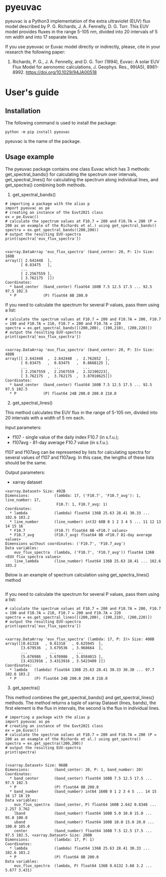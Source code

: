 # pyeuvac
<!--Basic information-->
pyeuvac is a Python3 implementation of the extra ultraviolet (EUV) flux model described by P. G. Richards, 
J. A. Fennelly, D. G. Torr. This EUV model provides fluxes in the range 5-105 nm, divided into 20 intervals 
of 5 nm width and into 17 separate lines.

If you use pyeuvac or Euvac model directly or indirectly, please, cite in your research the following paper:

1. Richards, P. G., J. A. Fennelly, and D. G. Torr (1994), Euvac: A solar EUV Flux Model for aeronomic calculations, 
J. Geophys. Res., 99(A5), 8981-8992. https://doi.org/10.1029/94JA00518

# User's guide

<!--Users guide-->

## Installation

The following command is used to install the package:

```
python -m pip install pyeuvac
```

pyeuvac is the name of the package.

## Usage example

The pyeuvac package contains one class Euvac which has 3 methods: get_spectral_bands() for calculating the spectrum 
over intervals, get_spectral_lines() for calculating the spectrum along individual lines, and get_spectra() combining both methods.

1. get_spectral_bands()
```
# importing a package with the alias p
import pyeuvac as pe
# creating an instance of the Euvt2021 class
ex = pe.Euvac()
# calculate the spectrum values at F10.7 = 200 and F10.7A = 200 (P = 200 as an example of the Richards et al.) using get_spectral_bands()
spectra = ex.get_spectral_bands((200,200))
# output the resulting EUV-spectra
print(spectra['euv_flux_spectra'])


<xarray.DataArray 'euv_flux_spectra' (band_center: 20, P: 1)> Size: 160B
array([[ 2.642448  ],
       [ 0.83475   ],
       ...
       [ 2.2567559 ],
       [ 3.762175  ]])
Coordinates:
  * band_center  (band_center) float64 160B 7.5 12.5 17.5 ... 92.5 97.5 102.5
  * P            (P) float64 8B 200.0
```

If you need to calculate the spectrum for several P values, pass them using a list:
```
# calculate the spectrum values at F10.7 = 200 and F10.7A = 200, F10.7 = 190 and F10.7A = 210, F10.7 = 200 and F10.7A = 220
spectra = ex.get_spectral_bands([(200,200), (190,210), (200,220)])
# output the resulting EUV-spectra
print(spectra['euv_flux_spectra'])


<xarray.DataArray 'euv_flux_spectra' (band_center: 20, P: 3)> Size: 480B
array([[ 2.642448  ,  2.642448  ,  2.762652  ],
       [ 0.83475   ,  0.83475   ,  0.8668125 ],
       ...            ...          ...
       [ 2.2567559 ,  2.2567559 ,  2.32190223],
       [ 3.762175  ,  3.762175  ,  3.87010625]])
Coordinates:
  * band_center  (band_center) float64 160B 7.5 12.5 17.5 ... 92.5 97.5 102.5
  * P            (P) float64 24B 200.0 200.0 210.0
```

2. get_spectral_lines()

This method calculates the EUV flux in the range of 5-105 nm, divided into 20 intervals with a width of 5 nm each. 

Input parameters:
- f107 - single value of the daily index F10.7 (in s.f.u.);
- f107avg - 81-day average F10.7 value (in s.f.u.).

f107 and f107avg can be represented by lists for calculating spectra for several values of f107 and f107avg.
In this case, the lengths of these lists should be the same.

Output parameters:
- xarray dataset
```
<xarray.Dataset> Size: 492B
Dimensions:           (lambda: 17, ('F10.7', 'F10.7_avg'): 1, line_number: 17,
                       F10.7: 1, F10.7_avg: 1)
Coordinates:
  * lambda            (lambda) float64 136B 25.63 28.41 30.33 ... 102.6 103.2
  * line_number       (line_number) int32 68B 0 1 2 3 4 5 ... 11 12 13 14 15 16
  * F10.7             (F10.7) float64 8B <F10.7 values>
  * F10.7_avg         (F10.7_avg) float64 8B <F10.7 81-day average values>
Dimensions without coordinates: ('F10.7', 'F10.7_avg')
Data variables:
    euv_flux_spectra  (lambda, ('F10.7', 'F10.7_avg')) float64 136B <EUV flux spectra values>
    line_lambda       (line_number) float64 136B 25.63 28.41 ... 102.6 103.2
```

Below is an example of spectrum calculation using get_spectra_lines() method

```

```


If you need to calculate the spectrum for several P values, pass them using a list:
```
# calculate the spectrum values at F10.7 = 200 and F10.7A = 200, F10.7 = 190 and F10.7A = 210, F10.7 = 200 and F10.7A = 220
spectra = ex.get_spectral_lines([(200,200), (190,210), (200,220)])
# output the resulting EUV-spectra
print(spectra['euv_flux_spectra'])


<xarray.DataArray 'euv_flux_spectra' (lambda: 17, P: 3)> Size: 408B
array([[0.61318   , 0.61318   , 0.625945  ],
       [3.679536  , 3.679536  , 3.968664  ],
       ...          ...         ...
       [5.676986  , 5.676986  , 5.8584015 ],
       [3.4313916 , 3.4313916 , 3.5423409 ]])
Coordinates:
  * lambda   (lambda) float64 136B 25.63 28.41 30.33 30.38 ... 97.7 102.6 103.2
  * P        (P) float64 24B 200.0 200.0 210.0

```

3. get_spectra()

This method combines the get_spectral_bands() and get_spectral_lines() methods. The method returns a tuple of 
xarray Dataset (lines, bands), the first element is the flux in intervals, the second is the flux in individual lines.

```
# importing a package with the alias p
import pyeuvac as pe
# creating an instance of the Euvt2021 class
ex = pe.Euvac()
# calculate the spectrum values at F10.7 = 200 and F10.7A = 200 (P = 200 as an example of the Richards et al.) using get_spectra()
spectra = ex.get_spectra((200,200))
# output the resulting EUV-spectra
print(spectra)


(<xarray.Dataset> Size: 968B
Dimensions:           (band_center: 20, P: 1, band_number: 20)
Coordinates:
  * band_center       (band_center) float64 160B 7.5 12.5 17.5 ... 97.5 102.5
  * P                 (P) float64 8B 200.0
  * band_number       (band_number) int64 160B 0 1 2 3 4 5 ... 14 15 16 17 18 19
Data variables:
    euv_flux_spectra  (band_center, P) float64 160B 2.642 0.8348 ... 2.257 3.762
    lband             (band_number) float64 160B 5.0 10.0 15.0 ... 95.0 100.0
    uband             (band_number) float64 160B 10.0 15.0 20.0 ... 100.0 105.0
    center            (band_number) float64 160B 7.5 12.5 17.5 ... 97.5 102.5, <xarray.Dataset> Size: 280B
Dimensions:           (lambda: 17, P: 1)
Coordinates:
  * lambda            (lambda) float64 136B 25.63 28.41 30.33 ... 102.6 103.2
  * P                 (P) float64 8B 200.0
Data variables:
    euv_flux_spectra  (lambda, P) float64 136B 0.6132 3.68 3.2 ... 5.677 3.431)
```


